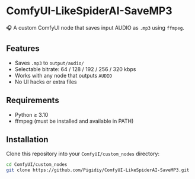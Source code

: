 # ComfyUI-LikeSpiderAI-SaveMP3

🎧 A custom ComfyUI node that saves input AUDIO as `.mp3` using `ffmpeg`.

## Features

- Saves `.mp3` to `output/audio/`
- Selectable bitrate: 64 / 128 / 192 / 256 / 320 kbps
- Works with any node that outputs `AUDIO`
- No UI hacks or extra files

## Requirements

- Python ≥ 3.10
- ffmpeg (must be installed and available in PATH)

## Installation

Clone this repository into your `ComfyUI/custom_nodes` directory:

```bash
cd ComfyUI/custom_nodes
git clone https://github.com/Pigidiy/ComfyUI-LikeSpiderAI-SaveMP3.git
